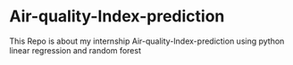 # Air-quality-Index-prediction
This Repo is about my internship  Air-quality-Index-prediction using python linear regression and random forest
